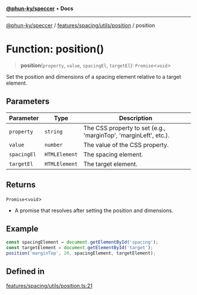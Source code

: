 [**@phun-ky/speccer**](../../../../../README.md) • **Docs**

***

[@phun-ky/speccer](../../../../../README.md) / [features/spacing/utils/position](../README.md) / position

# Function: position()

> **position**(`property`, `value`, `spacingEl`, `targetEl`): `Promise`\<`void`\>

Set the position and dimensions of a spacing element relative to a target element.

## Parameters

| Parameter | Type | Description |
| ------ | ------ | ------ |
| `property` | `string` | The CSS property to set (e.g., 'marginTop', 'marginLeft', etc.). |
| `value` | `number` | The value of the CSS property. |
| `spacingEl` | `HTMLElement` | The spacing element. |
| `targetEl` | `HTMLElement` | The target element. |

## Returns

`Promise`\<`void`\>

- A promise that resolves after setting the position and dimensions.

## Example

```ts
const spacingElement = document.getElementById('spacing');
const targetElement = document.getElementById('target');
position('marginTop', 20, spacingElement, targetElement);
```

## Defined in

[features/spacing/utils/position.ts:21](https://github.com/phun-ky/speccer/blob/main/src/features/spacing/utils/position.ts#L21)
